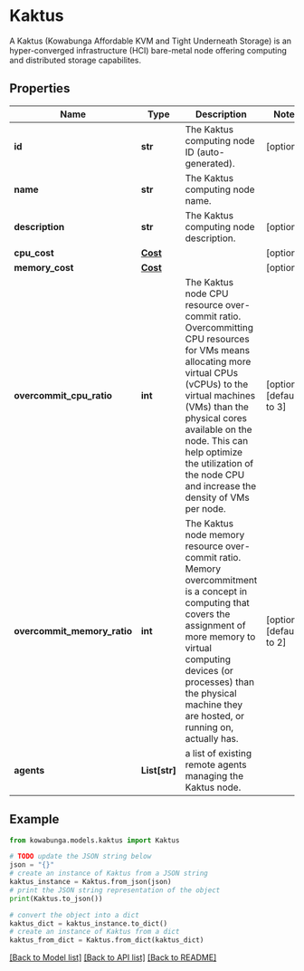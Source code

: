 # Kaktus

A Kaktus (Kowabunga Affordable KVM and Tight Underneath Storage) is an hyper-converged infrastructure (HCI) bare-metal node offering computing and distributed storage capabilites.

## Properties

Name | Type | Description | Notes
------------ | ------------- | ------------- | -------------
**id** | **str** | The Kaktus computing node ID (auto-generated). | [optional] 
**name** | **str** | The Kaktus computing node name. | 
**description** | **str** | The Kaktus computing node description. | [optional] 
**cpu_cost** | [**Cost**](Cost.md) |  | [optional] 
**memory_cost** | [**Cost**](Cost.md) |  | [optional] 
**overcommit_cpu_ratio** | **int** | The Kaktus node CPU resource over-commit ratio. Overcommitting CPU resources for VMs means allocating more virtual CPUs (vCPUs) to the virtual machines (VMs) than the physical cores available on the node. This can help optimize the utilization of the node CPU and increase the density of VMs per node. | [optional] [default to 3]
**overcommit_memory_ratio** | **int** | The Kaktus node memory resource over-commit ratio. Memory overcommitment is a concept in computing that covers the assignment of more memory to virtual computing devices (or processes) than the physical machine they are hosted, or running on, actually has. | [optional] [default to 2]
**agents** | **List[str]** | a list of existing remote agents managing the Kaktus node. | 

## Example

```python
from kowabunga.models.kaktus import Kaktus

# TODO update the JSON string below
json = "{}"
# create an instance of Kaktus from a JSON string
kaktus_instance = Kaktus.from_json(json)
# print the JSON string representation of the object
print(Kaktus.to_json())

# convert the object into a dict
kaktus_dict = kaktus_instance.to_dict()
# create an instance of Kaktus from a dict
kaktus_from_dict = Kaktus.from_dict(kaktus_dict)
```
[[Back to Model list]](../README.md#documentation-for-models) [[Back to API list]](../README.md#documentation-for-api-endpoints) [[Back to README]](../README.md)


